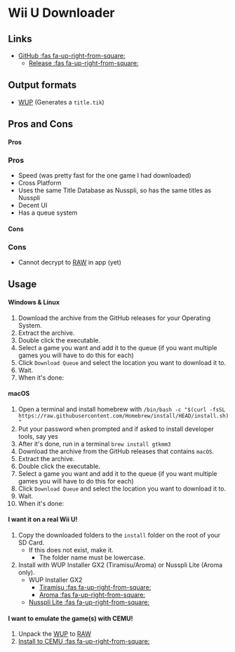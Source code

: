 # Wii U Downloader

## Links
* [GitHub :fas fa-up-right-from-square:](https://github.com/Xpl0itU/WiiUDownloader)
	* [Release :fas fa-up-right-from-square:](https://github.com/Xpl0itU/WiiUDownloader/releases)

## Output formats
* [WUP](/WiiU/Formats/WUP) (Generates a `title.tik`)

## Pros and Cons
 
<!-- tabs:start -->

#### **Pros**

### Pros

* Speed (was pretty fast for the one game I had downloaded)
* Cross Platform
* Uses the same Title Database as Nusspli, so has the same titles as Nusspli
* Decent UI
* Has a queue system

#### **Cons**

### Cons

* Cannot decrypt to [RAW](/WiiU/Formats/RAW) in app (yet)

<!-- tabs:end -->

## Usage

<!-- tabs:start -->

#### **Windows & Linux**

1. Download the archive from the GitHub releases for your Operating System.
1. Extract the archive.
1. Double click the executable.
1. Select a game you want and add it to the queue (if you want multiple games you will have to do this for each)
1. Click `Download Queue` and select the location you want to download it to.
1. Wait.
1. When it's done:

#### **macOS**
1. Open a terminal and install homebrew with `/bin/bash -c "$(curl -fsSL https://raw.githubusercontent.com/Homebrew/install/HEAD/install.sh)"`
1. Put your password when prompted and if asked to install developer tools, say yes
1. After it's done, run in a terminal `brew install gtkmm3`
1. Download the archive from the GitHub releases that contains `macOS`.
1. Extract the archive.
1. Double click the executable.
1. Select a game you want and add it to the queue (if you want multiple games you will have to do this for each)
1. Click `Download Queue` and select the location you want to download it to.
1. Wait.
1. When it's done:

<!-- tabs:end -->

<!-- tabs:start -->

#### **I want it on a real Wii U!**

1. Copy the downloaded folders to the `install` folder on the root of your SD Card.
	* If this does not exist, make it.
		* The folder name must be lowercase.
1. Install with WUP Installer GX2 (Tiramisu/Aroma) or Nusspli Lite (Aroma only).
	* WUP Installer GX2
		* [Tiramisu :fas fa-up-right-from-square:](https://wiiu.cdn.fortheusers.org/zips/wup_installer_gx2.zip)
		* [Aroma :fas fa-up-right-from-square:](https://wiiu.cdn.fortheusers.org/zips/wup_installer_gx2_wuhb.zip)
	* [Nusspli Lite :fas fa-up-right-from-square:](https://wiiu.cdn.fortheusers.org/zips/NUSspli-Lite.zip)

#### **I want to emulate the game(s) with CEMU!**

1. Unpack the [WUP](/WiiU/Formats/WUP) to [RAW](/WiiU/Formats/RAW)
1. [Install to CEMU :fas fa-up-right-from-square:](https://cemu.cfw.guide/installing-games.html?tab=installing-dumps)

<!-- tabs:end -->
